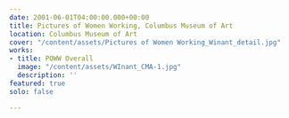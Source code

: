 ```yaml
---
date: 2001-06-01T04:00:00.000+00:00
title: Pictures of Women Working, Columbus Museum of Art
location: Columbus Museum of Art
cover: "/content/assets/Pictures of Women Working_Winant_detail.jpg"
works:
- title: POWW Overall
  image: "/content/assets/WInant_CMA-1.jpg"
  description: ''
featured: true
solo: false

---
```

